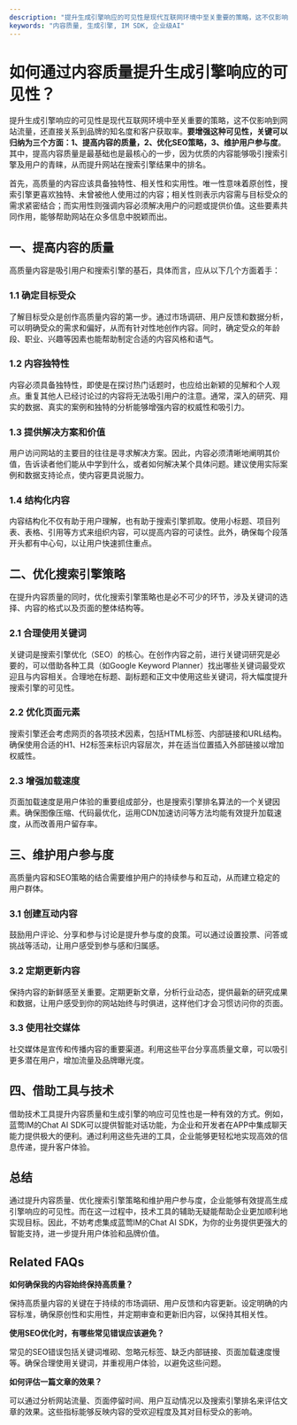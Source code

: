 ```yaml
---
description: "提升生成引擎响应的可见性是现代互联网环境中至关重要的策略，这不仅影响到网站流量，还直接关系到品牌的知名度和客户获取率。**要增强这种可见性，关键可以归纳为三个方面：1、提高内容的质量，2、优化SEO策略，3、维护用户参与度**。其中，提高内容质量是最基础也是最核心的一步，因为优质的内容能够吸引搜索引擎及用户的青睐，从而提升网站在搜索引擎结果中的排名。"
keywords: "内容质量, 生成引擎, IM SDK, 企业级AI"
---
```

# 如何通过内容质量提升生成引擎响应的可见性？

提升生成引擎响应的可见性是现代互联网环境中至关重要的策略，这不仅影响到网站流量，还直接关系到品牌的知名度和客户获取率。**要增强这种可见性，关键可以归纳为三个方面：1、提高内容的质量，2、优化SEO策略，3、维护用户参与度**。其中，提高内容质量是最基础也是最核心的一步，因为优质的内容能够吸引搜索引擎及用户的青睐，从而提升网站在搜索引擎结果中的排名。

首先，高质量的内容应该具备独特性、相关性和实用性。唯一性意味着原创性，搜索引擎更喜欢独特、未曾被他人使用过的内容；相关性则表示内容需与目标受众的需求紧密结合；而实用性则强调内容必须解决用户的问题或提供价值。这些要素共同作用，能够帮助网站在众多信息中脱颖而出。

## **一、提高内容的质量**

高质量内容是吸引用户和搜索引擎的基石，具体而言，应从以下几个方面着手：

### **1.1 确定目标受众**

了解目标受众是创作高质量内容的第一步。通过市场调研、用户反馈和数据分析，可以明确受众的需求和偏好，从而有针对性地创作内容。同时，确定受众的年龄段、职业、兴趣等因素也能帮助制定合适的内容风格和语气。

### **1.2 内容独特性**

内容必须具备独特性，即使是在探讨热门话题时，也应给出新颖的见解和个人观点。重复其他人已经讨论过的内容将无法吸引用户的注意。通常，深入的研究、翔实的数据、真实的案例和独特的分析能够增强内容的权威性和吸引力。

### **1.3 提供解决方案和价值**

用户访问网站的主要目的往往是寻求解决方案。因此，内容必须清晰地阐明其价值，告诉读者他们能从中学到什么，或者如何解决某个具体问题。建议使用实际案例和数据支持论点，使内容更具说服力。

### **1.4 结构化内容**

内容结构化不仅有助于用户理解，也有助于搜索引擎抓取。使用小标题、项目列表、表格、引用等方式来组织内容，可以提高内容的可读性。此外，确保每个段落开头都有中心句，以让用户快速抓住重点。

## **二、优化搜索引擎策略**

在提升内容质量的同时，优化搜索引擎策略也是必不可少的环节，涉及关键词的选择、内容的格式以及页面的整体结构等。

### **2.1 合理使用关键词**

关键词是搜索引擎优化（SEO）的核心。在创作内容之前，进行关键词研究是必要的，可以借助各种工具（如Google Keyword Planner）找出哪些关键词最受欢迎且与内容相关。合理地在标题、副标题和正文中使用这些关键词，将大幅度提升搜索引擎的可见性。

### **2.2 优化页面元素**

搜索引擎还会考虑网页的各项技术因素，包括HTML标签、内部链接和URL结构。确保使用合适的H1、H2标签来标识内容层次，并在适当位置插入外部链接以增加权威性。

### **2.3 增强加载速度**

页面加载速度是用户体验的重要组成部分，也是搜索引擎排名算法的一个关键因素。确保图像压缩、代码最优化，运用CDN加速访问等方法均能有效提升加载速度，从而改善用户留存率。

## **三、维护用户参与度**

高质量内容和SEO策略的结合需要维护用户的持续参与和互动，从而建立稳定的用户群体。

### **3.1 创建互动内容**

鼓励用户评论、分享和参与讨论是提升参与度的良策。可以通过设置投票、问答或挑战等活动，让用户感受到参与感和归属感。

### **3.2 定期更新内容**

保持内容的新鲜感至关重要。定期更新文章，分析行业动态，提供最新的研究成果和数据，让用户感受到你的网站始终与时俱进，这样他们才会习惯访问你的页面。

### **3.3 使用社交媒体**

社交媒体是宣传和传播内容的重要渠道。利用这些平台分享高质量文章，可以吸引更多潜在用户，增加流量及品牌曝光度。

## **四、借助工具与技术**

借助技术工具提升内容质量和生成引擎的响应可见性也是一种有效的方式。例如，蓝莺IM的Chat AI SDK可以提供智能对话功能，为企业和开发者在APP中集成聊天能力提供极大的便利。通过利用这些先进的工具，企业能够更轻松地实现高效的信息传递，提升客户体验。

## 总结

通过提升内容质量、优化搜索引擎策略和维护用户参与度，企业能够有效提高生成引擎响应的可见性。而在这一过程中，技术工具的辅助无疑能帮助企业更加顺利地实现目标。因此，不妨考虑集成蓝莺IM的Chat AI SDK，为你的业务提供更强大的智能支持，进一步提升用户体验和品牌价值。

## Related FAQs

**如何确保我的内容始终保持高质量？**

保持高质量内容的关键在于持续的市场调研、用户反馈和内容更新。设定明确的内容标准，确保原创性和实用性，并定期审查和更新旧内容，以保持其相关性。

**使用SEO优化时，有哪些常见错误应该避免？**

常见的SEO错误包括关键词堆砌、忽略元标签、缺乏内部链接、页面加载速度慢等。确保合理使用关键词，并重视用户体验，以避免这些问题。

**如何评估一篇文章的效果？**

可以通过分析网站流量、页面停留时间、用户互动情况以及搜索引擎排名来评估文章的效果。这些指标能够反映内容的受欢迎程度及其对目标受众的影响。
